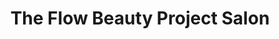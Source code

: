 ---
title: "The Flow Beauty Project Salon"
url: /carrboro/the-flow-beauty-project-salon/
shop: Kosmetik
---